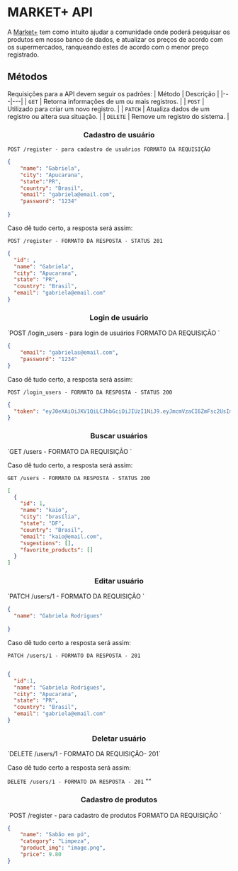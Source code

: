 # MARKET+ API

A [Market+](https://capstone-api-q3.herokuapp.com/) tem como intuito ajudar a comunidade onde poderá pesquisar os produtos em nosso banco de dados, e atualizar os preços de acordo com os supermercados, ranqueando estes de acordo com o menor preço registrado. 


## Métodos
Requisições para a API devem seguir os padrões:
| Método | Descrição |
|---|---|
| `GET` | Retorna informações de um ou mais registros. |
| `POST` | Utilizado para criar um novo registro. |
| `PATCH` | Atualiza dados de um registro ou altera sua situação. |
| `DELETE` | Remove um registro do sistema. |



<h3 align='center'> Cadastro de usuário</h3>

`POST /register - para cadastro de usuários FORMATO DA REQUISIÇÃO `

```json
{
	"name": "Gabriela",
	"city": "Apucarana",
	"state":"PR",
	"country": "Brasil", 
	"email": "gabriela@email.com",
	"password": "1234"
	
}

```
Caso dê tudo certo, a resposta será assim:

`POST /register - FORMATO DA RESPOSTA - STATUS 201`

```json
{
  "id": ,
  "name": "Gabriela",
  "city": "Apucarana",
  "state": "PR",
  "country": "Brasil",
  "email": "gabriela@email.com"
}
```

<h3 align='center'> Login de usuário</h3>
`POST /login_users - para login de usuários FORMATO DA REQUISIÇÃO `

```json
{
	"email": "gabrielas@email.com",
	"password": "1234"
}
```

Caso dê tudo certo, a resposta será assim:

`POST /login_users - FORMATO DA RESPOSTA - STATUS 200`

```json
{
  "token": "eyJ0eXAiOiJKV1QiLCJhbGciOiJIUzI1NiJ9.eyJmcmVzaCI6ZmFsc2UsImlhdCI6MTYzOTA3NDY0MiwianRpIjoiNWExNTFhNjQtNmYzOS00YjU2LTgzZWQtNjQxM2QxN2JlZjhmIiwidHlwZSI6ImFjY2VzcyIsInN1YiI6eyJpZCI6MiwibmFtZSI6ImdhYnJpZWxhIiwiY2l0eSI6ImFwdWNhcmFuYSIsInN0YXRlIjoiUFIiLCJjb3VudHJ5IjoiQnJhc2lsIiwiZW1haWwiOiJnYWJyaWVsYXNAZW1haWwuY29tIn0sIm5iZiI6MTYzOTA3NDY0MiwiZXhwIjoxNjM5MDc1NTQyfQ.SU8PBco6gZaLVtsOViDo4werwJHi3GcAkxxsbIZt3rk"
}
```
<h3 align='center'> Buscar usuários</h3>
`GET /users -  FORMATO DA REQUISIÇÃO `

Caso dê tudo certo, a resposta será assim:

`GET /users - FORMATO DA RESPOSTA - STATUS 200`

```json
[
  {
    "id": 1,
    "name": "kaio",
    "city": "brasília",
    "state": "DF",
    "country": "Brasil",
    "email": "kaio@email.com",
    "sugestions": [],
    "favorite_products": []
  }
]
```
<h3 align='center'> Editar usuário</h3>
`PATCH /users/1 -  FORMATO DA REQUISIÇÃO `

```json
{
  "name": "Gabriela Rodrigues"
  
}
```

Caso dê tudo certo a resposta será assim:

`PATCH /users/1 - FORMATO DA RESPOSTA - 201`

```json

{
  "id":1,
  "name": "Gabriela Rodrigues",
  "city": "Apucarana",
  "state": "PR",
  "country": "Brasil",
  "email": "gabriela@email.com"
}
```

<h3 align='center'> Deletar usuário</h3>
`DELETE /users/1 -  FORMATO DA REQUISIÇÃO- 201`

Caso dê tudo certo a resposta será assim:

`DELETE /users/1 - FORMATO DA RESPOSTA - 201`
""

<h3 align='center'> Cadastro de produtos</h3>
`POST /register - para cadastro de produtos FORMATO DA REQUISIÇÃO `

```json
{
	"name": "Sabão em pó",
	"category": "Limpeza",
	"product_img": "image.png",
	"price": 9.80
}

```

